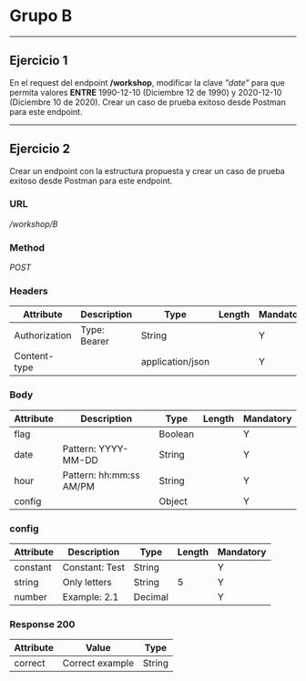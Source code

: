 # Grupo B

---

## Ejercicio 1
En el request del endpoint **/workshop**, modificar la clave *"date"* para que permita valores **ENTRE** 1990-12-10 (Diciembre 12 de 1990) y 2020-12-10 (Diciembre 10 de 2020). Crear un caso de prueba exitoso desde Postman para este endpoint.

---

## Ejercicio 2
Crear un endpoint con la estructura propuesta y crear un caso de prueba exitoso desde Postman para este endpoint.

### URL
*/workshop/B*
### Method
*POST*

### Headers

| Attribute     | Description       | Type               | Length  | Mandatory |
|---------------|-------------------|--------------------|---------|-----------|
| Authorization | Type: Bearer      | String             |         | Y         |
| Content-type  |                   | application/json   |         | Y         |

### Body

| Attribute | Description            | Type    | Length | Mandatory |
|-----------|------------------------|---------|--------|-----------|
| flag      |                        | Boolean |        | Y         |
| date      | Pattern: YYYY-MM-DD    | String  |        | Y         |
| hour      | Pattern: hh:mm:ss AM/PM| String  |        | Y         |
| config    |                        | Object  |        | Y         |

### config

| Attribute | Description    | Type    | Length | Mandatory |
|-----------|----------------|---------|--------|-----------|
| constant  | Constant: Test | String  |        | Y         |
| string    | Only letters   | String  | 5      | Y         |
| number    | Example: 2.1   | Decimal |        | Y         |

### Response 200

| Attribute | Value                            | Type              |
|-----------|----------------------------------|-------------------|
| correct   | Correct example                  | String            |



